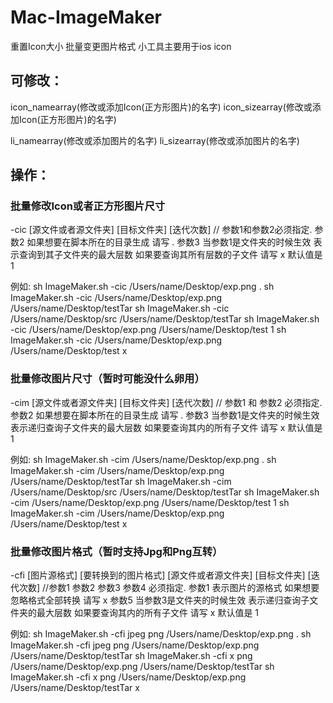 # Mac-ImageMaker
重置Icon大小 批量变更图片格式 小工具主要用于ios icon

## 可修改：
icon_namearray(修改或添加Icon(正方形图片)的名字)
icon_sizearray(修改或添加Icon(正方形图片)的名字)

li_namearray(修改或添加图片的名字)
li_sizearray(修改或添加图片的名字)

## 操作：

### 批量修改Icon或者正方形图片尺寸

-cic [源文件或者源文件夹] [目标文件夹] [迭代次数]
// 参数1和参数2必须指定.
参数2 如果想要在脚本所在的目录生成 请写 .
参数3 当参数1是文件夹的时候生效 表示查询到其子文件夹的最大层数 如果要查询其所有层数的子文件 请写 x 默认值是 1

例如:
sh ImageMaker.sh -cic /Users/name/Desktop/exp.png . 
sh ImageMaker.sh -cic /Users/name/Desktop/exp.png /Users/name/Desktop/testTar
sh ImageMaker.sh -cic /Users/name/Desktop/src /Users/name/Desktop/testTar
sh ImageMaker.sh -cic /Users/name/Desktop/exp.png /Users/name/Desktop/test 1
sh ImageMaker.sh -cic /Users/name/Desktop/exp.png /Users/name/Desktop/test x

### 批量修改图片尺寸（暂时可能没什么卵用）
-cim [源文件或者源文件夹] [目标文件夹] [迭代次数]
// 参数1 和 参数2 必须指定.
参数2 如果想要在脚本所在的目录生成 请写 .
参数3 当参数1是文件夹的时候生效 表示递归查询子文件夹的最大层数 如果要查询其内的所有子文件 请写 x 默认值是 1

例如:
sh ImageMaker.sh -cim /Users/name/Desktop/exp.png .
sh ImageMaker.sh -cim /Users/name/Desktop/exp.png /Users/name/Desktop/testTar
sh ImageMaker.sh -cim /Users/name/Desktop/src /Users/name/Desktop/testTar
sh ImageMaker.sh -cim /Users/name/Desktop/exp.png /Users/name/Desktop/test 1
sh ImageMaker.sh -cim /Users/name/Desktop/exp.png /Users/name/Desktop/test x

### 批量修改图片格式（暂时支持Jpg和Png互转）
-cfi [图片源格式] [要转换到的图片格式] [源文件或者源文件夹] [目标文件夹] [迭代次数]
//参数1 参数2 参数3 参数4 必须指定.
参数1 表示图片的源格式 如果想要忽略格式全部转换 请写 x
参数5 当参数3是文件夹的时候生效 表示递归查询子文件夹的最大层数 如果要查询其内的所有子文件 请写 x 默认值是 1

例如:
sh ImageMaker.sh -cfi jpeg png /Users/name/Desktop/exp.png .
sh ImageMaker.sh -cfi jpeg png /Users/name/Desktop/exp.png /Users/name/Desktop/testTar
sh ImageMaker.sh -cfi x png /Users/name/Desktop/exp.png /Users/name/Desktop/testTar
sh ImageMaker.sh -cfi x png /Users/name/Desktop/exp.png /Users/name/Desktop/testTar x
